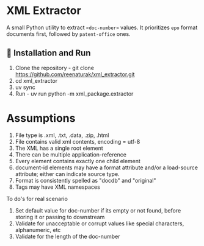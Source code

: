 # XML Extractor

A small Python utility to extract `<doc-number>` values.
It prioritizes `epo` format documents first, followed by `patent-office` ones.


## 🔧 Installation and Run

1. Clone the repository -  git clone https://github.com/reenaturak/xml_extractor.git
2. cd xml_extractor
3. uv sync
4. Run - uv run python -m xml_package.extractor

# Assumptions

1. File type is .xml, .txt, .data, .zip, .html
2. File contains valid xml contents, encoding = utf-8
3. The XML has a single root element
4. There can be multiple application-reference
5. Every <document-id> element contains exactly one <doc-number> child element
6. document-id elements may have a format attribute and/or a load-source attribute; either can indicate source type.
7. Format is consistently spelled as "docdb" and "original"
8. Tags may have XML namespaces

To do's for real scenario
1. Set default value for doc-number if its empty or not found, before storing it or passing to downstream
2. Validate for unacceptable or corrupt values like special characters, alphanumeric, etc
3. Validate for the length of the doc-number

